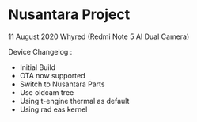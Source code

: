 # Nusantara Project

11 August 2020
Whyred (Redmi Note 5 AI Dual Camera)

Device Changelog :
- Initial Build
- OTA now supported
- Switch to Nusantara Parts
- Use oldcam tree 
- Using t-engine thermal as default
- Using rad eas kernel



